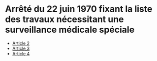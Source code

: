 # Arrêté du 22 juin 1970 fixant la liste des travaux nécessitant une surveillance médicale spéciale

- [Article 2](article-2.md)
- [Article 3](article-3.md)
- [Article 4](article-4.md)
